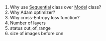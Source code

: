 1. Why use [Sequential](https://keras.io/api/models/sequential/) class over [Model](https://keras.io/api/models/model/) class?
2. Why Adam optimizer?
3. Why cross-Entropy loss function?
4. Number of layers
5. status out_of_range
6. size of images before cnn

